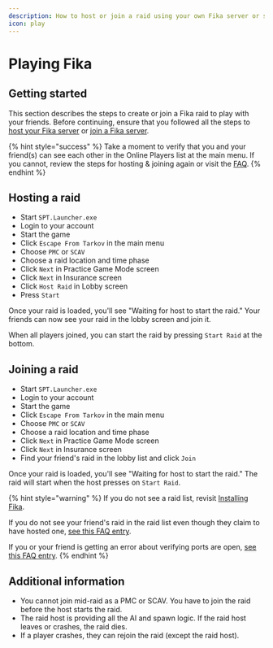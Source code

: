```yaml
---
description: How to host or join a raid using your own Fika server or someone else's.
icon: play
---
```


# Playing Fika

## Getting started

This section describes the steps to create or join a Fika raid to play with your friends. Before continuing, ensure that you followed all the steps to [host your Fika server](hosting-a-fika-server/) or [join a Fika server](joining-a-fika-server/).

{% hint style="success" %}
Take a moment to verify that you and your friend(s) can see each other in the Online Players list at the main menu. If you cannot, review the steps for hosting & joining again or visit the [FAQ](faqandguides/#i-do-not-see-my-friend-s-on-the-online-players-list-on-the-main-menu-i-cannot-see-my-friends-raid-in).
{% endhint %}

## Hosting a raid

* Start `SPT.Launcher.exe`
* Login to your account
* Start the game
* Click `Escape From Tarkov` in the main menu
* Choose `PMC` or `SCAV`
* Choose a raid location and time phase
* Click `Next` in Practice Game Mode screen
* Click `Next` in Insurance screen
* Click `Host Raid` in Lobby screen
* Press `Start`

Once your raid is loaded, you'll see "Waiting for host to start the raid." Your friends can now see your raid in the lobby screen and join it.

When all players joined, you can start the raid by pressing `Start Raid` at the bottom.

## Joining a raid

* Start `SPT.Launcher.exe`
* Login to your account
* Start the game
* Click `Escape From Tarkov` in the main menu
* Choose `PMC` or `SCAV`
* Choose a raid location and time phase
* Click `Next` in Practice Game Mode screen
* Click `Next` in Insurance screen
* Find your friend's raid in the lobby list and click `Join`

Once your raid is loaded, you'll see "Waiting for host to start the raid." The raid will start when the host presses on `Start Raid`.

{% hint style="warning" %}
If you do not see a raid list, revisit [Installing Fika](installing-fika/).

If you do not see your friend's raid in the raid list even though they claim to have hosted one, [see this FAQ entry](faqandguides/#i-do-not-see-my-friend-s-on-the-online-players-list-on-the-main-menu-i-cannot-see-my-friends-raid-in).

If you or your friend is getting an error about verifying ports are open, [see this FAQ entry](faqandguides/#my-friend-is-getting-an-error-about-open-ports-when-trying-to-join-my-raid).
{% endhint %}

## Additional information

* You cannot join mid-raid as a PMC or SCAV. You have to join the raid before the host starts the raid.
* The raid host is providing all the AI and spawn logic. If the raid host leaves or crashes, the raid dies.
* If a player crashes, they can rejoin the raid (except the raid host).
